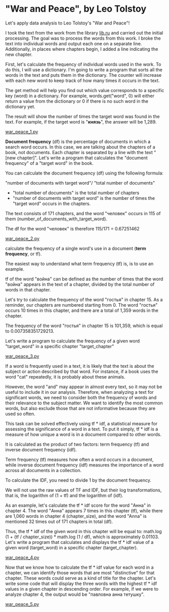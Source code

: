 # "War and Peace", by Leo Tolstoy
Let's apply data analysis to Leo Tolstoy's "War and Peace"!

I took the text from the work from the library [lib.ru]([https://lms-cdn.skillfactory.ru/assets/courseware/v1/4c5a80c60b5a00504915158c4e17fe20/asset-v1:SkillFactory+DS-MASTERS+01SEPT2020+type@asset+block/war_peace_processed.txt](http://az.lib.ru/t/tolstoj_lew_nikolaewich/text_0073.shtml)) and carried out the initial processing. The goal was to process the words from this work. I broke the text into individual words and output each one on a separate line. Additionally, in places where chapters begin, I added a line indicating the new chapter.

First, let's calculate the frequency of individual words used in the work. To do this, I will use a dictionary. I'm going to write a program that sorts all the words in the text and puts them in the dictionary. The counter will increase with each new word to keep track of how many times it occurs in the text.

The get method will help you find out which value corresponds to a specific key (word) in a dictionary. For example, words.get("word", 0) will either return a value from the dictionary or 0 if there is no such word in the dictionary yet.

The result will show the number of times the target word was found in the text. For example, if the target word is "**князь**", the answer will be 1,289.

[war_peace_1.py](https://github.com/annannannannanna/War-and-Peace/blob/main/war_peace_1.py)

**Document frequency** (df) is the percentage of documents in which a search word occurs. In this case, we are talking about the chapters of a book, not documents. Each chapter is separated by a line with the text "[new chapter]". Let's write a program that calculates the "document frequency" of a "target word" in the book.

You can calculate the document frequency (df) using the following formula:

"number of documents with target word"/ "total number of documents"

- "total number of documents" is the total number of chapters
- "number of documents with target word" is the number of times the "target word" occurs in the chapters.

The text consists of 171 chapters, and the word "человек" occurs in 115 of them (number_of_documents_with_target_word).

The df for the word "человек" is therefore 115/171 = 0.67251462


[war_peace_2.py](https://github.com/annannannannanna/War-and-Peace/blob/main/war_peace_2.py)


 calculate the frequency of a single word's use in a document (**term frequency**, or tf).
 
The easiest way to understand what term frequency (tf) is, is to use an example. 

tf of the word "война" can be defined as the number of times that the word "война" appears in the text of a chapter, divided by the total number of words in that chapter.

Let's try to calculate the frequency of the word "гостья" in chapter 15. As a reminder, our chapters are numbered starting from 0. The word "гостья" occurs 10 times in this chapter, and there are a total of 1,359 words in the chapter.

The frequency of the word "гостья" in chapter 15 is 101,359, which is equal to 0.007358351729213.

Let's write a program to calculate the frequency of a given word "target_word" in a specific chapter "target_chapter"

[war_peace_3.py](https://github.com/annannannannanna/War-and-Peace/blob/main/war_peace_3.py)

If a word is frequently used in a text, it is likely that the text is about the subject or action described by that word. For instance, if a book uses the word "cat" repeatedly, it is probably about these animals. 

However, the word "and" may appear in almost every text, so it may not be useful to include it in our analysis. Therefore, when analyzing a text for significant words, we need to consider both the frequency of words and their relevance to the subject matter. We want to identify the most common words, but also exclude those that are not informative because they are used so often.

This task can be solved effectively using tf * idf, a statistical measure for assessing the significance of a word in a text. To put it simply, tf * idf is a measure of how unique a word is in a document compared to other words. 

It is calculated as the product of two factors: term frequency (tf) and inverse document frequency (idf). 

Term frequency (tf) measures how often a word occurs in a document, while inverse document frequency (idf) measures the importance of a word across all documents in a collection.

To calculate the IDF, you need to divide 1 by the document frequency.

We will not use the raw values of TF and IDF, but their log transformations, that is, the logarithm of (1 + tf) and the logarithm of (idf).

As an example, let's calculate the tf * idf score for the word "Анна" in chapter 4. The word "Анна" appears 7 times in this chapter (tf), while there are 1,060 words in chapter 4 (chapter_size), and the word "Anna" is mentioned 32 times out of 171 chapters in total (df).

Thus, the tf * idf of the given word in this chapter will be equal to: math.log (1 + (tf / chapter_size)) * math.log (1 / df), which is approximately 0.01103. Let's write a program that calculates and displays the tf * idf value of a given word (target_word) in a specific chapter (target_chapter).

[war_peace_4.py](https://github.com/annannannannanna/War-and-Peace/blob/main/war_peace_4.py)

Now that we know how to calculate the tf * idf value for each word in a chapter, we can identify those words that are most "distinctive" for that chapter. These words could serve as a kind of title for the chapter. Let's write some code that will display the three words with the highest tf * idf values in a given chapter in descending order. For example, if we were to analyze chapter 4, the output would be "павловна анна тетушку".

[war_peace_5.py](https://github.com/annannannannanna/War-and-Peace/blob/main/war_peace_5.py)
